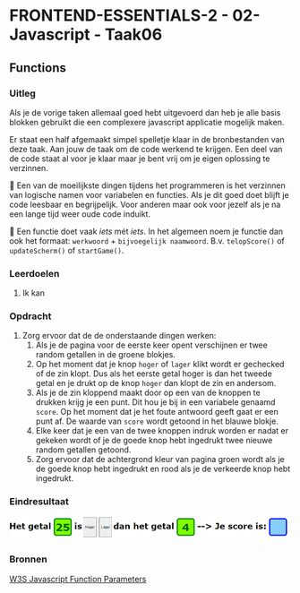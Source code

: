 # FRONTEND-ESSENTIALS-2 - 02-Javascript - Taak06

## Functions

### Uitleg

Als je de vorige taken allemaal goed hebt uitgevoerd dan heb je alle basis blokken gebruikt die een complexere javascript applicatie mogelijk maken.

Er staat een half afgemaakt simpel spelletje klaar in de bronbestanden van deze taak. Aan jouw de taak om de code werkend te krijgen. Een deel van de code staat al voor je klaar  maar je bent vrij om je eigen oplossing te verzinnen.

:rocket: Een van de moeilijkste dingen tijdens het programmeren is het verzinnen van logische namen voor variabelen en functies. Als je dit goed doet blijft je code leesbaar en begrijpelijk. Voor anderen maar ook voor jezelf als je na een lange tijd weer oude code induikt. 

:rocket: Een functie doet vaak *iets* mét *iets*. In het algemeen noem je functie dan ook het formaat: `werkwoord` + `bijvoegelijk naamwoord`. B.v. `telopScore()` of `updateScherm()` of `startGame()`.

### Leerdoelen

1. Ik kan 

### Opdracht

1. Zorg ervoor dat de de onderstaande dingen werken:
   1. Als je de pagina voor de eerste keer opent verschijnen er twee random getallen in de groene blokjes.
   2. Op het moment dat je knop `hoger` of `lager` klikt wordt er gechecked of de zin klopt. Dus als het eerste getal hoger is dan het tweede getal en je drukt op de knop `hoger` dan klopt de zin en andersom.
   3. Als je de zin kloppend maakt door op een van de knoppen te drukken krijg je een punt. Dit hou je bij in een variabele genaamd `score`. Op het moment dat je het foute antwoord geeft gaat er een punt af. De waarde van `score` wordt getoond in het blauwe blokje.
   4. Elke keer dat je een van de twee knoppen indruk worden er nadat er gekeken wordt of je de goede knop hebt ingedrukt twee nieuwe random getallen getoond.
   5. Zorg ervoor dat de achtergrond kleur van pagina groen wordt als je de goede knop hebt ingedrukt en rood als je de verkeerde knop hebt ingedrukt.

### Eindresultaat

![Hoger Lager eindresultaat](img/taak06-hoger-lager.gif)


### Bronnen

[W3S Javascript Function Parameters](https://www.w3schools.com/js/js_function_parameters.asp)